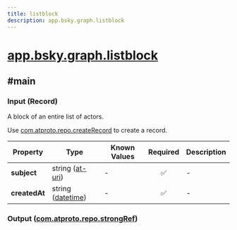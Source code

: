 ```yaml
---
title: listblock
description: app.bsky.graph.listblock
---
```


# [app.bsky.graph.listblock](https://github.com/myConsciousness/atproto.dart/blob/main/lexicons/app/bsky/graph/listblock.json)

## #main

### Input (Record)

A block of an entire list of actors.

Use [com.atproto.repo.createRecord](../../../../lexicons/com/atproto/repo/createRecord.md#main) to create a record.

| Property | Type | Known Values | Required | Description |
| --- | --- | --- | :---: | --- |
| **subject** | string ([at-uri](https://atproto.com/specs/at-uri-scheme)) | - | ✅ | - |
| **createdAt** | string ([datetime](https://atproto.com/specs/lexicon#datetime)) | - | ✅ | - |

### Output ([com.atproto.repo.strongRef](../../../../lexicons/com/atproto/repo/strongRef.md#main))
